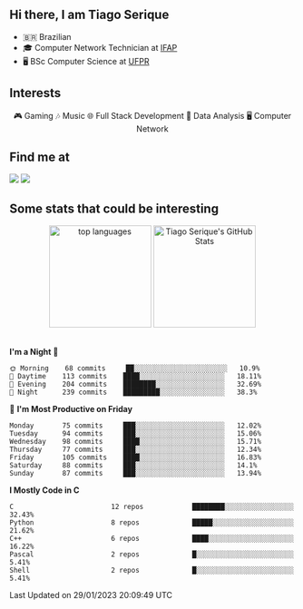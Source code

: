 
<h2> Hi there, I am Tiago Serique</h2>

<div>
	<ul>
		<li>🇧🇷 Brazilian</li>
		<li>🎓 Computer Network Technician at <a href="https://www.ifap.edu.br/">IFAP</a></li>
		<li>🖥️ BSc Computer Science at <a href="https://www.ufpr.br/portalufpr/">UFPR</a></li>
	</ul>
</div>


<h2>Interests</h2>

<div align="center">
	🎮 Gaming 🎶 Music 🌐 Full Stack Development 🎲 Data Analysis 🖥️ Computer Network
</div>

<h2>Find me at</h2>

<div>
	<a href="https://www.linkedin.com/in/tiago-serique"><img src="https://img.shields.io/badge/LinkedIn-0077B5?style=for-the-badge&logo=linkedin&logoColor=white"></a>
	<a href="https://www.instagram.com/tecseit/"><img src="https://img.shields.io/badge/Instagram-E4405F?style=for-the-badge&logo=instagram&logoColor=white"></a>
</div>

<h2>Some stats that could be interesting</h2>

<div align="center">
	<img height="180em" src="https://tiagoserique.vercel.app/api/top-langs/?layout=compact&theme=tokyonight&username=tiagoserique&langs_count=10&hide=makefile&exclude_repo=vim-mods" alt="top languages">
	<img height="180em" src="https://tiagoserique.vercel.app/api?username=tiagoserique&count_private=true&show_icons=true&theme=tokyonight&include_all_commits=true" alt="Tiago Serique's GitHub Stats">
</div> 

<br>

<!--START_SECTION:waka-->
**I'm a Night 🦉** 

```text
🌞 Morning    68 commits     ██░░░░░░░░░░░░░░░░░░░░░░░   10.9% 
🌆 Daytime    113 commits    ████░░░░░░░░░░░░░░░░░░░░░   18.11% 
🌃 Evening    204 commits    ████████░░░░░░░░░░░░░░░░░   32.69% 
🌙 Night      239 commits    █████████░░░░░░░░░░░░░░░░   38.3%

```
📅 **I'm Most Productive on Friday** 

```text
Monday       75 commits     ███░░░░░░░░░░░░░░░░░░░░░░   12.02% 
Tuesday      94 commits     ███░░░░░░░░░░░░░░░░░░░░░░   15.06% 
Wednesday    98 commits     ████░░░░░░░░░░░░░░░░░░░░░   15.71% 
Thursday     77 commits     ███░░░░░░░░░░░░░░░░░░░░░░   12.34% 
Friday       105 commits    ████░░░░░░░░░░░░░░░░░░░░░   16.83% 
Saturday     88 commits     ███░░░░░░░░░░░░░░░░░░░░░░   14.1% 
Sunday       87 commits     ███░░░░░░░░░░░░░░░░░░░░░░   13.94%

```


**I Mostly Code in C** 

```text
C                        12 repos            ████████░░░░░░░░░░░░░░░░░   32.43% 
Python                   8 repos             █████░░░░░░░░░░░░░░░░░░░░   21.62% 
C++                      6 repos             ████░░░░░░░░░░░░░░░░░░░░░   16.22% 
Pascal                   2 repos             █░░░░░░░░░░░░░░░░░░░░░░░░   5.41% 
Shell                    2 repos             █░░░░░░░░░░░░░░░░░░░░░░░░   5.41%

```



 Last Updated on 29/01/2023 20:09:49 UTC
<!--END_SECTION:waka-->
